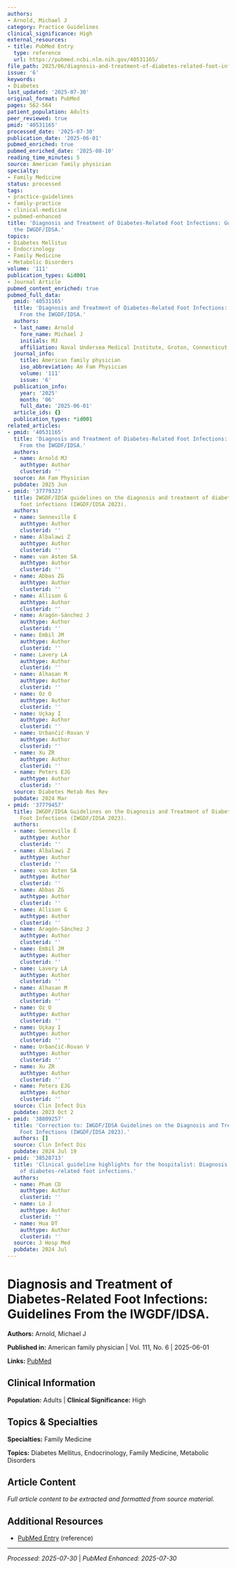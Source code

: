 ```yaml
---
authors:
- Arnold, Michael J
category: Practice Guidelines
clinical_significance: High
external_resources:
- title: PubMed Entry
  type: reference
  url: https://pubmed.ncbi.nlm.nih.gov/40531165/
file_path: 2025/06/diagnosis-and-treatment-of-diabetes-related-foot-infections.md
issue: '6'
keywords:
- Diabetes
last_updated: '2025-07-30'
original_format: PubMed
pages: 562-564
patient_population: Adults
peer_reviewed: true
pmid: '40531165'
processed_date: '2025-07-30'
publication_date: '2025-06-01'
pubmed_enriched: true
pubmed_enriched_date: '2025-08-10'
reading_time_minutes: 5
source: American family physician
specialty:
- Family Medicine
status: processed
tags:
- practice-guidelines
- family-practice
- clinical-medicine
- pubmed-enhanced
title: 'Diagnosis and Treatment of Diabetes-Related Foot Infections: Guidelines From
  the IWGDF/IDSA.'
topics:
- Diabetes Mellitus
- Endocrinology
- Family Medicine
- Metabolic Disorders
volume: '111'
publication_types: &id001
- Journal Article
pubmed_content_enriched: true
pubmed_full_data:
  pmid: '40531165'
  title: 'Diagnosis and Treatment of Diabetes-Related Foot Infections: Guidelines
    From the IWGDF/IDSA.'
  authors:
  - last_name: Arnold
    fore_name: Michael J
    initials: MJ
    affiliation: Naval Undersea Medical Institute, Groton, Connecticut.
  journal_info:
    title: American family physician
    iso_abbreviation: Am Fam Physician
    volume: '111'
    issue: '6'
  publication_info:
    year: '2025'
    month: '06'
    full_date: '2025-06-01'
  article_ids: {}
  publication_types: *id001
related_articles:
- pmid: '40531165'
  title: 'Diagnosis and Treatment of Diabetes-Related Foot Infections: Guidelines
    From the IWGDF/IDSA.'
  authors:
  - name: Arnold MJ
    authtype: Author
    clusterid: ''
  source: Am Fam Physician
  pubdate: 2025 Jun
- pmid: '37779323'
  title: IWGDF/IDSA guidelines on the diagnosis and treatment of diabetes-related
    foot infections (IWGDF/IDSA 2023).
  authors:
  - name: Senneville É
    authtype: Author
    clusterid: ''
  - name: Albalawi Z
    authtype: Author
    clusterid: ''
  - name: van Asten SA
    authtype: Author
    clusterid: ''
  - name: Abbas ZG
    authtype: Author
    clusterid: ''
  - name: Allison G
    authtype: Author
    clusterid: ''
  - name: Aragón-Sánchez J
    authtype: Author
    clusterid: ''
  - name: Embil JM
    authtype: Author
    clusterid: ''
  - name: Lavery LA
    authtype: Author
    clusterid: ''
  - name: Alhasan M
    authtype: Author
    clusterid: ''
  - name: Oz O
    authtype: Author
    clusterid: ''
  - name: Uçkay I
    authtype: Author
    clusterid: ''
  - name: Urbančič-Rovan V
    authtype: Author
    clusterid: ''
  - name: Xu ZR
    authtype: Author
    clusterid: ''
  - name: Peters EJG
    authtype: Author
    clusterid: ''
  source: Diabetes Metab Res Rev
  pubdate: 2024 Mar
- pmid: '37779457'
  title: IWGDF/IDSA Guidelines on the Diagnosis and Treatment of Diabetes-related
    Foot Infections (IWGDF/IDSA 2023).
  authors:
  - name: Senneville É
    authtype: Author
    clusterid: ''
  - name: Albalawi Z
    authtype: Author
    clusterid: ''
  - name: van Asten SA
    authtype: Author
    clusterid: ''
  - name: Abbas ZG
    authtype: Author
    clusterid: ''
  - name: Allison G
    authtype: Author
    clusterid: ''
  - name: Aragón-Sánchez J
    authtype: Author
    clusterid: ''
  - name: Embil JM
    authtype: Author
    clusterid: ''
  - name: Lavery LA
    authtype: Author
    clusterid: ''
  - name: Alhasan M
    authtype: Author
    clusterid: ''
  - name: Oz O
    authtype: Author
    clusterid: ''
  - name: Uçkay I
    authtype: Author
    clusterid: ''
  - name: Urbančič-Rovan V
    authtype: Author
    clusterid: ''
  - name: Xu ZR
    authtype: Author
    clusterid: ''
  - name: Peters EJG
    authtype: Author
    clusterid: ''
  source: Clin Infect Dis
  pubdate: 2023 Oct 2
- pmid: '38809257'
  title: 'Correction to: IWGDF/IDSA Guidelines on the Diagnosis and Treatment of Diabetes-related
    Foot Infections (IWGDF/IDSA 2023).'
  authors: []
  source: Clin Infect Dis
  pubdate: 2024 Jul 19
- pmid: '38528713'
  title: 'Clinical guideline highlights for the hospitalist: Diagnosis and treatment
    of diabetes-related foot infections.'
  authors:
  - name: Pham CD
    authtype: Author
    clusterid: ''
  - name: Lo J
    authtype: Author
    clusterid: ''
  - name: Hua DT
    authtype: Author
    clusterid: ''
  source: J Hosp Med
  pubdate: 2024 Jul
---
```


# Diagnosis and Treatment of Diabetes-Related Foot Infections: Guidelines From the IWGDF/IDSA.

**Authors:** Arnold, Michael J

**Published in:** American family physician | Vol. 111, No. 6 | 2025-06-01

**Links:** [PubMed](https://pubmed.ncbi.nlm.nih.gov/40531165/)

## Clinical Information

**Population:** Adults | **Clinical Significance:** High

## Topics & Specialties

**Specialties:** Family Medicine

**Topics:** Diabetes Mellitus, Endocrinology, Family Medicine, Metabolic Disorders

## Article Content

*Full article content to be extracted and formatted from source material.*

## Additional Resources

- [PubMed Entry](https://pubmed.ncbi.nlm.nih.gov/40531165/) (reference)

---

*Processed: 2025-07-30* | *PubMed Enhanced: 2025-07-30*
